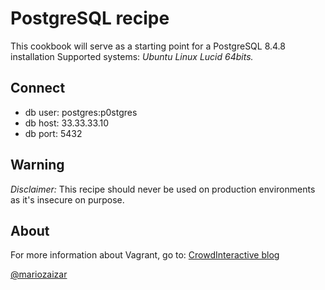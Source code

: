 # PostgreSQL recipe

This cookbook will serve as a starting point for a PostgreSQL 8.4.8 installation
Supported systems: *Ubuntu Linux Lucid 64bits.*

## Connect

- db user: postgres:p0stgres
- db host: 33.33.33.10
- db port: 5432

## Warning

*Disclaimer:* This recipe should never be used on production environments as
it's insecure on purpose.

## About

For more information about Vagrant, go to:
[CrowdInteractive blog](http://blog.crowdint.com/2011/08/11/postgresql-in-vagrant.html)

[@mariozaizar](http://about.me/mariozaizar)
